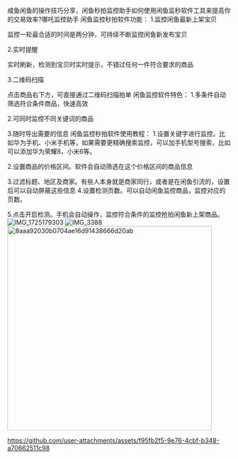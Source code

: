 咸鱼闲鱼的操作技巧分享，闲鱼秒拍监控助手如何使用闲鱼监秒软件工具来提高你的交易效率?哪吒监控助手
闲鱼监控秒拍软件功能：
1.监控闲鱼最新上架宝贝

监控一轮最合适的时间是两分钟，可持续不断监控闲鱼新发布宝贝

2.实时提醒

实时刷新，检测到宝贝时实时提示，不错过任何一件符合要求的商品

3.二维码扫描

点击商品右下方，可直接通过二维码扫描拍单
闲鱼监控软件特色：
1.多条件自动筛选符合条件商品，快速高效

2.可同时监控不同关键词的商品

3.随时导出需要的信息
闲鱼监控秒拍软件使用教程：
1.设置关键字进行监控。比如华为手机、小米手机等，如果需要更精确搜索监控，可以加手机型号搜索，比如可以添加华为荣耀8，小米6等。

2.设置商品的价格区间。软件会自动筛选在这个价格区间的商品信息

3.过滤标题、地区及商家。有些人本身就是商家同行，或者是在闲鱼引流的，设置后可以自动屏蔽这些信息
4.设置检测页数。可以自动闲鱼监控商品，监控对应的页数。

5.点击开启检测。手机会自动操作，监控符合条件的监控抢拍闲鱼新上架商品。![IMG_1725179303](https://github.com/user-attachments/assets/cd1a8594-f00c-425d-b43b-262bee385e19)
![IMG_3388](https://github.com/user-attachments/assets/284c5e7b-afd0-4988-bed8-4305fd247a1c)
<img width="461" alt="8aaa92030b0704ae16d91438666d20ab" src="https://github.com/user-attachments/assets/50daceff-046e-418f-88bc-8a53667f71cd">


https://github.com/user-attachments/assets/f95fb2f5-9e76-4cbf-b348-a70662511c98


